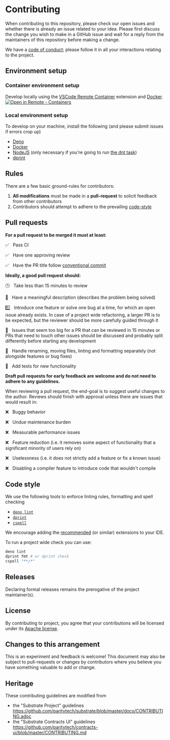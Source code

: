 # Contributing

When contributing to this repository, please check our open issues and whether there is already an issue related to your idea. Please first discuss the change you wish to make in a GitHub issue and wait for a reply from the maintainers of this repository before making a change.

We have a [code of conduct](CODE_OF_CONDUCT.md); please follow it in all your interactions relating to the project.

## Environment setup

### Container environment setup

Develop locally using the [VSCode Remote Container](https://marketplace.visualstudio.com/items?itemName=ms-vscode-remote.remote-containers) extension and [Docker](https://docs.docker.com/get-docker/). [![Open in Remote - Containers](https://img.shields.io/badge/Remote_--_Container-Open-blue?logo=visualstudiocode)](https://vscode.dev/redirect?url=vscode://ms-vscode-remote.remote-containers/cloneInVolume?url=https://github.com/paritytech/capi)

### Local environment setup

To develop on your machine, install the following (and please submit issues if errors crop up)

- [Deno](https://deno.land/manual@v1.19.3/getting_started/installation)
- [Docker](https://docs.docker.com/get-docker/)
- [NodeJS](https://nodejs.org/) (only necessary if you're going to run [the dnt task](./_/tasks/dnt.ts))
- [dprint](https://dprint.dev/)

## Rules

There are a few basic ground-rules for contributors:

1. **All modifications** must be made in a **pull-request** to solicit feedback from other contributors
2. Contributors should attempt to adhere to the prevailing [code-style](#code-style)

## Pull requests

**For a pull request to be merged it must at least:**

:white_check_mark: &nbsp; Pass CI

:white_check_mark: &nbsp; Have one approving review

:white_check_mark: &nbsp; Have the PR title follow [conventional commit](https://www.conventionalcommits.org/)

**Ideally, a good pull request should:**

:clock3: &nbsp; Take less than 15 minutes to review

:open_book: &nbsp; Have a meaningful description (describes the problem being solved)

:one: &nbsp; Introduce one feature or solve one bug at a time, for which an open issue already exists. In case of a project wide refactoring, a larger PR is to be expected, but the reviewer should be more carefully guided through it

:jigsaw: &nbsp; Issues that seem too big for a PR that can be reviewed in 15 minutes or PRs that need to touch other issues should be discussed and probably split differently before starting any development

:dart: &nbsp; Handle renaming, moving files, linting and formatting separately (not alongside features or bug fixes)

:test_tube: &nbsp; Add tests for new functionality

**Draft pull requests for early feedback are welcome and do not need to adhere to any guidelines.**

When reviewing a pull request, the end-goal is to suggest useful changes to the author. Reviews should finish with approval unless there are issues that would result in:

:x: &nbsp; Buggy behavior

:x: &nbsp; Undue maintenance burden

:x: &nbsp; Measurable performance issues

:x: &nbsp; Feature reduction (i.e. it removes some aspect of functionality that a significant minority of users rely on)

:x: &nbsp; Uselessness (i.e. it does not strictly add a feature or fix a known issue)

:x: &nbsp; Disabling a compiler feature to introduce code that wouldn't compile

## Code style

We use the following tools to enforce linting rules, formatting and spell checking

- [`deno lint`](https://deno.land/manual/tools/linter)
- [`dprint`](https://dprint.dev/)
- [`cspell`](https://cspell.org/)

We encourage adding the [recommended](.vscode/extensions.json) (or similar) extensions to your IDE.

To run a project wide check you can use:

```bash
deno lint
dprint fmt # or dprint check
cspell "**/*"
```

## Releases

Declaring formal releases remains the prerogative of the project maintainer(s).

## License

By contributing to project, you agree that your contributions will be licensed under its [Apache license](LICENSE).

## Changes to this arrangement

This is an experiment and feedback is welcome! This document may also be subject to pull-requests or changes by contributors where you believe you have something valuable to add or change.

## Heritage

These contributing guidelines are modified from

- the "Substrate Project" guidelines https://github.com/paritytech/substrate/blob/master/docs/CONTRIBUTING.adoc
- the "Substrate Contracts UI" guidelines https://github.com/paritytech/contracts-ui/blob/master/CONTRIBUTING.md
